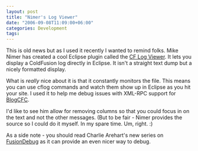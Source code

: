 ```yaml
---
layout: post
title: "Nimer's Log Viewer"
date: "2006-09-08T11:09:00+06:00"
categories: Development 
tags: 
---
```


This is old news but as I used it recently I wanted to remind folks. Mike Nimer has created a cool Eclipse plugin called the <a href="http://www.mikenimer.com/eclipse/logviewer/index.cfm">CF Log Viewer</a>. It lets you display a ColdFusion log directly in Eclipse. It isn't a straight text dump but a nicely formatted display.

What is <i>really</i> nice about it is that it constantly monitors the file. This means you can use cflog commands and watch them show up in Eclipse as you hit your site. I used it to help me debug issues with XML-RPC support for <a href="http://www.blogcfc.com">BlogCFC</a>. 

I'd like to see him allow for removing columns so that you could focus in on the text and not the other messages. (But to be fair - Nimer provides the source so I could do it myself. In my spare time. Um, right. :)

As a side note - you should read Charlie Arehart's new series on <a href="http://carehart.org/blog/client/index.cfm/2006/9/6/fusiondebug_part1">FusionDebug</a> as it can provide an even nicer way to debug.